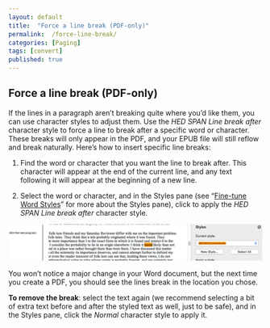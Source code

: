 ```yaml
---
layout: default
title:  "Force a line break (PDF-only)"
permalink:  /force-line-break/
categories: [Paging]
tags: [convert]
published: true
---
```


<section data-type="chapter" class="hsecchapter" data-hederis-type="hsecchapter" id="force-line-break" data-pi-attrs="id: force-line-break; data-tags: convert;" role="doc-chapter" data-tags="convert" data-author-name=" " data-book-title=" " title="Force a line break (PDF-only)"><h1 data-hederis-type="hblkchaptitle" class="hblkchaptitle" id="p2KqnX12e">Force a line break (PDF-only)</h1><p class="hblkp" data-hederis-type="hblkp" id="pxT51LObP">If the lines in a paragraph aren&#8217;t breaking quite where you&#8217;d like them, you can use character styles to adjust them. Use the <em class="hspanem" data-hederis-type="hspanem" id="pglWQ6Aog">HED SPAN Line break after</em> character style to force a line to break after a specific word or character. These breaks will only appear in the PDF, and your EPUB file will still reflow and break naturally. Here&#8217;s how to insert specific line breaks: </p><ol class="hwprnumlist" data-hederis-type="hwprnumlist" id="pGW9ItNmE"><li class="hblkoli" data-hederis-type="hblkoli" id="lirHWT3GlA"><p class="hblkoli" data-hederis-type="hblklip" id="pQEojWIXj">Find the word or character that you want the line to break after. This character will appear at the end of the current line, and any text following it will appear at the beginning of a new line.</p></li><li class="hblkoli" data-hederis-type="hblkoli" id="liZQC2Q2am"><p class="hblkoli" data-hederis-type="hblklip" id="pdWDGs7l9">Select the word or character, and in the Styles pane (see &#8220;<a href="{% post_url 2020-07-28-13-WorkingwithMicrosoftWord %}" data-hederis-type="hspana" id="pLzlUqp8k"><span class="Hyperlink" data-hederis-type="hspnspan" id="pIkELcQv0">Fine-tune Word Styles</span></a>&#8221; for more about the Styles pane), click to apply the <em class="hspanem" data-hederis-type="hspanem" id="poGCcRZYQ">HED SPAN Line break after </em>character style<em class="hspanem" data-hederis-type="hspanem" id="pFOx8BKOx">.</em></p></li></ol><img data-hederis-type="hblkimg" class="hblkimg" id="p5cTRCmoe" src="/images/forcelinebr.png" data-img-src="forcelinebr.png"/><p class="hblkp" data-hederis-type="hblkp" id="pxTjQ8HfM">You won&#8217;t notice a major change in your Word document, but the next time you create a PDF, you should see the lines break in the location you chose.</p><p class="hblkp" data-hederis-type="hblkp" id="p0UOHgNYP"><strong class="hspanstrong" data-hederis-type="hspanstrong" id="p3Gf2453J">To remove the break</strong>: select the text again (we recommend selecting a bit of extra text before and after the styled text as well, just to be safe), and in the Styles pane, click the <em class="hspanem" data-hederis-type="hspanem" id="pXomzIFLE">Normal</em> character style to apply it.</p></section>